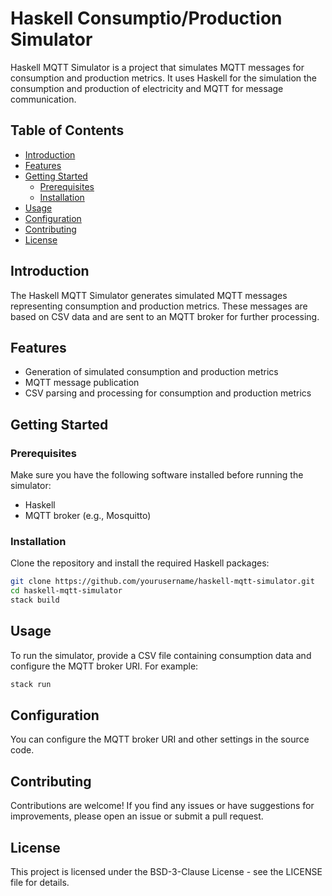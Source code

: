 # Haskell Consumptio/Production Simulator

Haskell MQTT Simulator is a project that simulates MQTT messages for consumption and production metrics. It uses Haskell for the simulation the consumption and production of electricity and MQTT for message communication.

## Table of Contents

- [Introduction](#introduction)
- [Features](#features)
- [Getting Started](#getting-started)
  - [Prerequisites](#prerequisites)
  - [Installation](#installation)
- [Usage](#usage)
- [Configuration](#configuration)
- [Contributing](#contributing)
- [License](#license)

## Introduction

The Haskell MQTT Simulator generates simulated MQTT messages representing consumption and production metrics. These messages are based on CSV data and are sent to an MQTT broker for further processing.

## Features

- Generation of simulated consumption and production metrics
- MQTT message publication
- CSV parsing and processing for consumption and production metrics

## Getting Started

### Prerequisites

Make sure you have the following software installed before running the simulator:

- Haskell
- MQTT broker (e.g., Mosquitto)

### Installation

Clone the repository and install the required Haskell packages:

```bash
git clone https://github.com/yourusername/haskell-mqtt-simulator.git
cd haskell-mqtt-simulator
stack build
```
## Usage

To run the simulator, provide a CSV file containing consumption data and configure the MQTT broker URI. For example:

```bash
stack run
```

## Configuration

You can configure the MQTT broker URI and other settings in the source code.

## Contributing

Contributions are welcome! If you find any issues or have suggestions for improvements, please open an issue or submit a pull request.

## License

This project is licensed under the BSD-3-Clause License - see the LICENSE file for details.